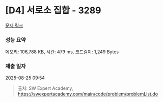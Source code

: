 # [D4] 서로소 집합 - 3289 

[문제 링크](https://swexpertacademy.com/main/code/problem/problemDetail.do?contestProbId=AWBJKA6qr2oDFAWr) 

### 성능 요약

메모리: 106,788 KB, 시간: 479 ms, 코드길이: 1,249 Bytes

### 제출 일자

2025-08-25 09:54



> 출처: SW Expert Academy, https://swexpertacademy.com/main/code/problem/problemList.do